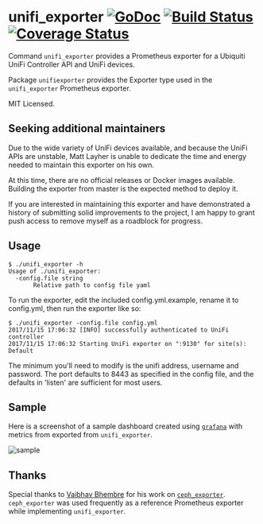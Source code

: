 unifi_exporter [![GoDoc](http://godoc.org/github.com/mdlayher/unifi_exporter?status.svg)](http://godoc.org/github.com/mdlayher/unifi_exporter) [![Build Status](https://travis-ci.org/mdlayher/unifi_exporter.svg?branch=master)](https://travis-ci.org/mdlayher/unifi_exporter) [![Coverage Status](https://coveralls.io/repos/mdlayher/unifi_exporter/badge.svg?branch=master)](https://coveralls.io/r/mdlayher/unifi_exporter?branch=master)
==============

Command `unifi_exporter` provides a Prometheus exporter for a Ubiquiti UniFi
Controller API and UniFi devices.

Package `unifiexporter` provides the Exporter type used in the `unifi_exporter`
Prometheus exporter.

MIT Licensed.

Seeking additional maintainers
------------------------------

Due to the wide variety of UniFi devices available, and because the UniFi
APIs are unstable, Matt Layher is unable to dedicate the time and energy
needed to maintain this exporter on his own.

At this time, there are no official releases or Docker images available.
Building the exporter from master is the expected method to deploy it.

If you are interested in maintaining this exporter and have demonstrated
a history of submitting solid improvements to the project, I am happy to
grant push access to remove myself as a roadblock for progress.


Usage
-----

```
$ ./unifi_exporter -h
Usage of ./unifi_exporter:
  -config.file string
       Relative path to config file yaml
```

To run the exporter, edit the included config.yml.example, rename it to config.yml, then run the exporter like so:

```
$ ./unifi_exporter -config.file config.yml
2017/11/15 17:06:32 [INFO] successfully authenticated to UniFi controller
2017/11/15 17:06:32 Starting UniFi exporter on ":9130" for site(s): Default
```

The minimum you'll need to modify is the unifi address, username and password. The port defaults to 8443 as specified in the config file,
and the defaults in 'listen' are sufficient for most users.

Sample
------

Here is a screenshot of a sample dashboard created using [`grafana`](https://github.com/grafana/grafana)
with metrics from exported from `unifi_exporter`.

![sample](https://cloud.githubusercontent.com/assets/1926905/13296555/163b39f2-dafc-11e5-84ef-8b8f03872c84.png)


Thanks
------

Special thanks to [Vaibhav Bhembre](https://github.com/neurodrone) for his work
on [`ceph_exporter`](https://github.com/digitalocean/ceph_exporter).
`ceph_exporter`  was used frequently as a reference Prometheus exporter while
implementing `unifi_exporter`.
